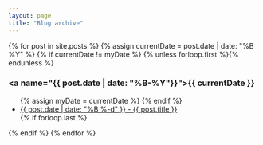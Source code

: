 ```yaml
---
layout: page
title: "Blog archive"
---
```


<section class="archive-post-list">

   {% for post in site.posts %}
       {% assign currentDate = post.date | date: "%B %Y" %}
       {% if currentDate != myDate %}
           {% unless forloop.first %}</ul>{% endunless %}
           <h3><a name="{{ post.date | date: "%B-%Y"}}"></a>{{ currentDate }}</h3>
           <ul>
           {% assign myDate = currentDate %}
       {% endif %}
       <li><a href="{{ post.url }}"><span>{{ post.date | date: "%B %-d" }}</span> - {{ post.title }}</a></li>
       {% if forloop.last %}</ul>{% endif %}
   {% endfor %}

</section>